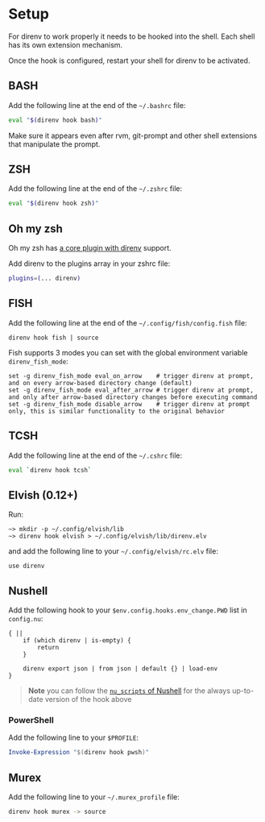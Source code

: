 # Setup

For direnv to work properly it needs to be hooked into the shell. Each shell
has its own extension mechanism.

Once the hook is configured, restart your shell for direnv to be activated.

## BASH

Add the following line at the end of the `~/.bashrc` file:

```sh
eval "$(direnv hook bash)"
```

Make sure it appears even after rvm, git-prompt and other shell extensions
that manipulate the prompt.

## ZSH

Add the following line at the end of the `~/.zshrc` file:

```sh
eval "$(direnv hook zsh)"
```


## Oh my zsh

Oh my zsh has [a core plugin with direnv](https://github.com/ohmyzsh/ohmyzsh/tree/master/plugins/direnv) support.

Add direnv to the plugins array in your zshrc file:

```sh
plugins=(... direnv)
```

## FISH

Add the following line at the end of the `~/.config/fish/config.fish` file:

```fish
direnv hook fish | source
```

Fish supports 3 modes you can set with the global environment variable `direnv_fish_mode`:

```fish
set -g direnv_fish_mode eval_on_arrow    # trigger direnv at prompt, and on every arrow-based directory change (default)
set -g direnv_fish_mode eval_after_arrow # trigger direnv at prompt, and only after arrow-based directory changes before executing command
set -g direnv_fish_mode disable_arrow    # trigger direnv at prompt only, this is similar functionality to the original behavior
```

## TCSH

Add the following line at the end of the `~/.cshrc` file:

```sh
eval `direnv hook tcsh`
```

## Elvish (0.12+)

Run:

```
~> mkdir -p ~/.config/elvish/lib
~> direnv hook elvish > ~/.config/elvish/lib/direnv.elv
```

and add the following line to your `~/.config/elvish/rc.elv` file:

```
use direnv
```

## Nushell

Add the following hook to your `$env.config.hooks.env_change.PWD` list in `config.nu`:
```nushell
{ ||
    if (which direnv | is-empty) {
        return
    }

    direnv export json | from json | default {} | load-env
}
```

> **Note**
> you can follow the [`nu_scripts` of Nushell](https://github.com/nushell/nu_scripts/blob/main/nu-hooks/nu-hooks/direnv/config.nu)
> for the always up-to-date version of the hook above

### PowerShell

Add the following line to your `$PROFILE`:

```powershell
Invoke-Expression "$(direnv hook pwsh)"
```

## Murex

Add the following line to your `~/.murex_profile` file:

```sh
direnv hook murex -> source
```
